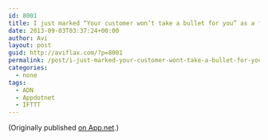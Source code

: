 ```yaml
---
id: 8001
title: I just marked “Your customer won’t take a bullet for you” as a favorite in Readability. http://www.readability.com/articles/exmk9j5u
date: 2013-09-03T03:37:24+00:00
author: Avi
layout: post
guid: http://aviflax.com/?p=8001
permalink: /post/i-just-marked-your-customer-wont-take-a-bullet-for-you-as-a-favorite-in-readability-httpwww-readability-comarticlesexmk9j5u/
categories:
  - none
tags:
  - ADN
  - Appdotnet
  - IFTTT
---
```

(Originally published [on App.net](http://alpha.app.net/aviflax/post/10205114).)